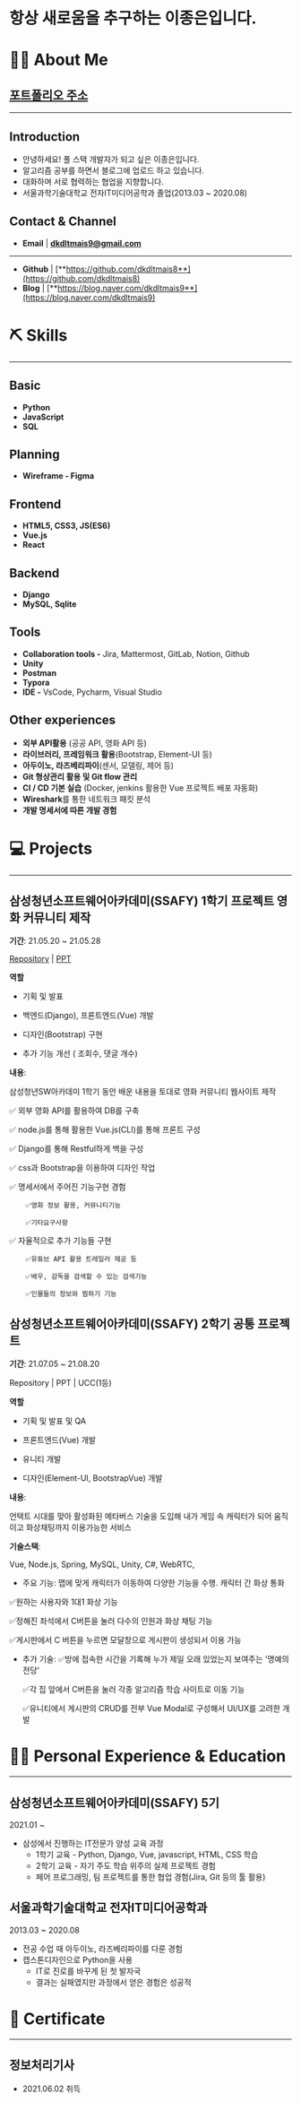 # 항상 새로움을 추구하는 이종은입니다.



# 💁🏻 About Me

## [포트폴리오 주소](https://www.notion.so/d1efb0d7ffca4da69d86b6f27d88dc30)

---

## Introduction

- 안녕하세요! 풀 스택 개발자가 되고 싶은 이종은입니다.
- 알고리즘 공부를 하면서 블로그에 업로드 하고 있습니다.
- 대화하며 서로 협력하는 협업을 지향합니다.
- 서울과학기술대학교 전자IT미디어공학과 졸업(2013.03 ~ 2020.08)

## Contact & Channel

- **Email** | **dkdltmais9@gmail.com**

---

- **Github** | [**https://github.com/dkdltmais8**](https://github.com/dkdltmais8)
- **Blog** | [**https://blog.naver.com/dkdltmais9**](https://blog.naver.com/dkdltmais9)

# ⛏️ Skills

---

## Basic

- **Python**
- **JavaScript**
- **SQL**

## Planning

- **Wireframe - Figma**

## Frontend

- **HTML5, CSS3, JS(ES6)**
- **Vue.js**
- **React**

## Backend

- **Django**
- **MySQL, Sqlite**

## Tools

- **Collaboration tools -** Jira, Mattermost, GitLab, Notion, Github
- **Unity**
- **Postman**
- **Typora**
- **IDE -** VsCode, Pycharm, Visual Studio

## Other experiences

- **외부 API활용** (공공 API, 영화 API 등)
- **라이브러리, 프레임워크 활용**(Bootstrap, Element-UI 등)
- **아두이노, 라즈베리파이**(센서, 모델링, 제어 등)
- **Git 형상관리 활용 및 Git flow 관리**
- **CI / CD 기본 실습** (Docker, jenkins 활용한 Vue 프로젝트 배포 자동화)
- **Wireshark**를 통한 네트워크 패킷 분석
- **개발 명세서에 따른 개발 경험**

# 💻 Projects

---

## **삼성청년소프트웨어아카데미(SSAFY) 1학기 프로젝트 영화 커뮤니티 제작**

**기간**: 21.05.20 ~ 21.05.28

[Repository](https://github.com/dkdltmais8/Project)  |  [PPT](https://github.com/dkdltmais8/Project/blob/master/1%ED%95%99%EA%B8%B0%ED%94%84%EB%A1%9C%EC%A0%9D%ED%8A%B8%ED%8F%AC%ED%8F%B4.pptx)

**역할**

- 기획 및 발표

- 백엔드(Django), 프론트엔드(Vue) 개발

- 디자인(Bootstrap) 구현

- 추가 기능 개선 ( 조회수, 댓글 개수)

**내용**:

삼성청년SW아카데미 1학기 동안 배운 내용을 토대로 영화 커뮤니티 웹사이트 제작

✅ 외부 영화 API를 활용하여 DB를 구축

✅ node.js를 통해 활용한 Vue.js(CLI)를 통해 프론트 구성

✅ Django를 통해 Restful하게 백을 구성

✅ css과 Bootstrap을 이용하여 디자인 작업

✅ 명세서에서 주어진 기능구현 경험

```
	✅영화 정보 활용, 커뮤니티기능

	✅기타요구사항
```

✅ 자율적으로 추가 기능들 구현

```
	✅유튜브 API 활용 트레일러 제공 등

	✅배우, 감독을 검색할 수 있는 검색기능

	✅인물들의 정보와 찜하기 기능
```



## **삼성청년소프트웨어아카데미(SSAFY) 2학기 공통 프로젝트**

**기간**: 21.07.05 ~ 21.08.20

Repository  |  PPT  |  UCC(1등)

**역할**

- 기획 및 발표 및 QA

- 프론트엔드(Vue) 개발

- 유니티 개발

- 디자인(Element-UI, BootstrapVue) 개발

**내용**:

언택트 시대를 맞아 활성화된 메타버스 기술을 도입해 내가 게임 속 캐릭터가 되어 움직이고  화상채팅까지 이용가능한 서비스

**기술스택**: 

Vue, Node.js, Spring, MySQL, Unity, C#, WebRTC, 

-  주요 기능: 맵에 맞게 캐릭터가 이동하여 다양한 기능을 수행. 캐릭터 간 화상 통화

  ✅원하는 사용자와 1대1 화상 기능

  ✅정해진 좌석에서 C버튼을 눌러 다수의 인원과 화상 채팅 기능

  ✅게시판에서 C 버튼을 누르면 모달창으로 게시판이 생성되서 이용 가능

- 추가 기술:
  ✅방에 접속한 시간을 기록해 누가 제일 오래 있었는지 보여주는 '명예의전당'

  ✅각 집 앞에서 C버튼을 눌러 각종 알고리즘 학습 사이트로 이동 기능

  ✅유니티에서 게시판의 CRUD를 전부 Vue Modal로 구성해서 UI/UX를 고려한 개발

# 🚴‍♂️ Personal Experience & Education

---

## 삼성청년소프트웨어아카데미(SSAFY) 5기

2021.01 ~ 

- 삼성에서 진행하는 IT전문가 양성 교육 과정
    - 1학기 교육 - Python, Django, Vue, javascript, HTML, CSS 학습
    - 2학기 교육 - 자기 주도 학습 위주의 실제 프로젝트 경험
    - 페어 프로그래밍, 팀 프로젝트를 통한 협업 경험(Jira, Git 등의 툴 활용)

## 서울과학기술대학교 전자IT미디어공학과

2013.03 ~ 2020.08

- 전공 수업 때 아두이노, 라즈베리파이를 다룬 경험
- 캡스톤디자인으로 Python을 사용
    - IT로 진로를 바꾸게 된 첫 발자국
    - 결과는 실패였지만 과정에서 얻은 경험은 성공적

# 🏅 Certificate

---

## 정보처리기사

- 2021.06.02 취득